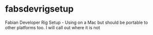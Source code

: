 # fabsdevrigsetup
Fabian Developer Rig Setup - Using on a Mac but should be portable to other platforms too. I will call out where it is not
